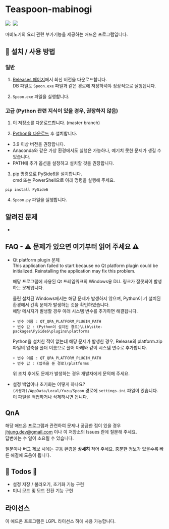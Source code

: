 # Teaspoon-mabinogi

<p>
   <img src="https://img.shields.io/badge/using-Python%203.x-%233776AB?style=flat-square&logo=python"/>&nbsp
   <img src="https://img.shields.io/badge/using-PySide6-%2341CD52?style=flat-square&logo=qt"/>&nbsp
</p>

마비노기의 요리 관련 부가기능을 제공하는 애드온 프로그램입니다.

## 🔑 설치 / 사용 방법

### 일반

1. [Releases 페이지](https://github.com/kry-p/Teaspoon-mabinogi/releases)에서 최신 버전을 다운로드합니다.  
   DB 파일도 `Spoon.exe` 파일과 같은 경로에 저장하셔야 정상적으로 실행됩니다.

2. `Spoon.exe` 파일을 실행합니다.

### 고급 (Python 관련 지식이 있을 경우, 권장하지 않음)

1. 이 저장소를 다운로드합니다. (master branch)

2. [Python을 다운로드](https://www.python.org/downloads/) 후 설치합니다.

- 3.9 이상 버전을 권장합니다.
- Anaconda와 같은 가상 환경에서도 실행은 가능하나, 예기치 못한 문제가 생길 수 있습니다.
- PATH에 추가 옵션을 설정하고 설치할 것을 권장합니다.

3. pip 명령으로 PySide6을 설치합니다.  
   cmd 또는 PowerShell으로 아래 명령을 실행해 주세요.

```
pip install PySide6
```

4. `Spoon.py` 파일을 실행합니다.

## 알려진 문제

-

## FAQ - ⚠ 문제가 있으면 여기부터 읽어 주세요 ⚠

- Qt platform plugin 문제  
  This application failed to start because no Qt platform plugin could be initialized. Reinstalling the application may fix this problem.

  해당 프로그램에 사용된 Qt 프레임워크의 Windows용 DLL 링크가 잘못되어 발생하는 문제입니다.

  클린 설치된 Windows에서는 해당 문제가 발생하지 않으며, Python이 기 설치된 환경에서 간혹 문제가 발생하는 것을 확인하였습니다.  
   해당 메시지가 발생할 경우 아래 시스템 변수를 추가하면 해결됩니다.

      + 변수 이름 : QT_QPA_PLATFORM_PLUGIN_PATH
      + 변수 값 : (Python이 설치된 경로)\Lib\site-packages\PySide6\plugins\platforms

  Python을 설치한 적이 없는데 해당 문제가 발생한 경우, Release의 platform.zip 파일의 압축을 폴더 이름으로 풀어 아래와 같이 시스템 변수로 추가합니다.

      + 변수 이름 : QT_QPA_PLATFORM_PLUGIN_PATH
      + 변수 값 : (압축을 푼 경로)/platforms

  위 조치 후에도 문제가 발생하는 경우 개발자에게 문의해 주세요.

- 설정 백업이나 초기화는 어떻게 하나요?  
  `(사용자)/AppData/Local/Yuzu/Spoon` 경로에 `settings.ini` 파일이 있습니다.  
  이 파일을 백업하거나 삭제하시면 됩니다.

## QnA

해당 애드온 프로그램과 관련하여 문제나 궁금한 점이 있을 경우 jhjung.dev@gmail.com 이나 이 저장소의 Issues 란에 질문해 주세요.  
답변에는 수 일이 소요될 수 있습니다.

질문이나 버그 제보 시에는 구동 환경을 **상세히** 적어 주세요. 충분한 정보가 있을수록 빠른 해결에 도움이 됩니다.

## 🚧 Todos 🚧

- 설정 저장 / 불러오기, 초기화 기능 구현
- 미니 모드 및 모드 전환 기능 구현

## 라이선스

이 애드온 프로그램은 LGPL 라이선스 하에 사용 가능합니다.
